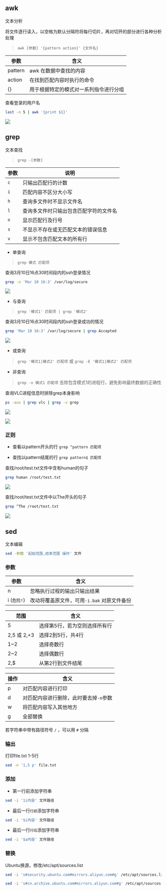 <!--
 * @Description: 
 * @Version: 1.0
 * @Author: DaLao
 * @Email: dalao_li@163.com
 * @Date: 2021-03-10 11:23:08
 * @LastEditors: DaLao
 * @LastEditTime: 2022-02-11 22:57:11
-->


## awk

文本分析

将文件逐行读入，以空格为默认分隔符将每行切片，再对切开的部分进行各种分析处理

> `awk [参数] '{pattern action}' {文件名}`

| 参数    | 含义                                   |
| ------- | -------------------------------------- |
| pattern | awk 在数据中查找的内容                 |
| action  | 在找到匹配内容时执行的命令             |
| {}      | 用于根据特定的模式对一系列指令进行分组 |

查看登录的用户名
  
```sh
last -n 5 | awk '{print $1}'
```

![](https://cdn.hurra.ltd/img/20220109114810.png)


## grep

文本查找

> `grep -[参数]`

| 参数 | 说明                                   |
| ---- | -------------------------------------- |
| `c`  | 只输出匹配行的计数                     |
| `i`  | 匹配内容不区分大小写                   |
| `h`  | 查询多文件时不显示文件名               |
| `l`  | 查询多文件时只输出包含匹配字符的文件名 |
| `n`  | 显示匹配行及行号                       |
| `s`  | 不显示不存在或无匹配文本的错误信息     |
| `v`  | 显示不包含匹配文本的所有行             |


- 单查询

> `grep 模式 匹配项`

查询3月10日16点30时间段内的ssh登录情况

```sh 
grep -n 'Mar 10 16:3' /var/log/secure
```
![](https://cdn.hurra.ltd/img/20210310173920.png)


-  与查询

> `grep '模式1' 匹配项 | grep '模式2'`

查询3月10日16点30时间段内的ssh登录成功的情况

```sh
grep 'Mar 10 16:3' /var/log/secure | grep Accepted
```

![](https://cdn.hurra.ltd/img/20210310175209.png)


- 或查询

> `grep '模式1|模式2' 匹配项` 或 `grep -E '模式1|模式2' 匹配项`

- 非查询

> `grep -v 模式1 匹配项`  去除包含模式1的进程行，避免影响最终数据的正确性

查询VLC进程信息时排除grep本身影响
  
```sh
ps -aux | grep vlc | grep -v grep
```
![](https://cdn.hurra.ltd/img/20220102211819.png)

![](https://cdn.hurra.ltd/img/20220102211849.png)


### 正则

- 查看以pattern开头的行  `grep ^pattern 匹配项`

- 查找以pattern结尾的行  `grep pattern$ 匹配项`

查找/root/test.txt文件中含有human的句子
  
```sh
grep human /root/test.txt
```

![](https://cdn.hurra.ltd/img/20210310151418.png)

查找/root/test.txt文件中以The开头的句子

```sh
grep ^The /root/test.txt
```
![](https://cdn.hurra.ltd/img/20210310151535.png)


## sed

文本编辑

```sh
sed -参数 '起始范围,结束范围 操作' 文件
```


### 参数

| 参数         | 含义                                        |
| ------------ | ------------------------------------------- |
| n            | 忽略执行过程的输出只输出结果                |
| i  (`危险!`) | 改动将覆盖原文件，可用`-i.bak` 对原文件备份 |


| 范围        | 含义                          |
| ----------- | ----------------------------- |
| 5           | 选择第5行，若为空则选择所有行 |
| 2,5 或 2,+3 | 选择2到5行，共4行             |
| 1~2         | 选择奇数行                    |
| 2~2         | 选择偶数行                    |
| 2,$         | 从第2行到文件结尾             |

| 操作 | 含义                                   |
| ---- | -------------------------------------- |
| p    | 对匹配内容进行打印                     |
| d    | 对匹配内容进行删除，此时要去掉`-n`参数 |
| w    | 将匹配内容写入其他地方                 |
| g    | 全部替换                               |

若字符串中带有路径符号 `/` ，可以用 `#` 分隔


### 输出

打印file.txt 1-5行
  
```sh
sed -n '1,5 p' file.txt
```


### 添加

- 第一行前添加字符串  

```sh
sed -i '1i内容' 文件路径
```

- 最后一行`行前`添加字符串

```sh
sed -i '$i内容' 文件路径
```
- 最后一行`行后`添加字符串

```sh
sed -i '$a内容' 文件路径
```

### 替换

Ubuntu换源，修改/etc/apt/sources.list

```sh
sed -i 's#security.ubuntu.com#mirrors.aliyun.com#g' /etc/apt/sources.list

sed -i 's#cn.archive.ubuntu.com#mirrors.aliyun.com#g' /etc/apt/sources.list
```
